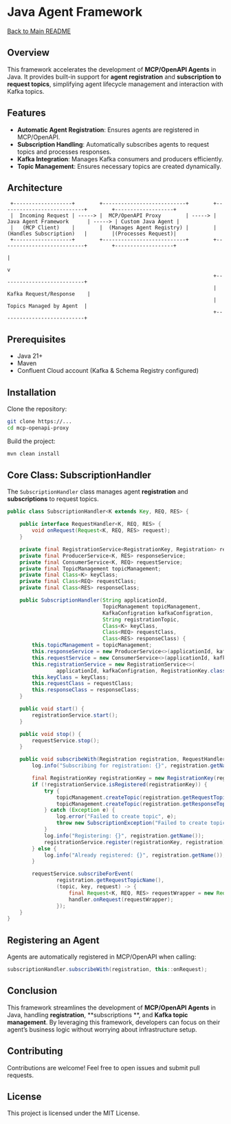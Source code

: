 # Java Agent Framework

[Back to Main README](../../README.md)

## Overview

This framework accelerates the development of **MCP/OpenAPI Agents** in Java. It provides built-in support for **agent
registration** and **subscription to request topics**, simplifying agent lifecycle management and interaction with Kafka
topics.

## Features

- **Automatic Agent Registration**: Ensures agents are registered in MCP/OpenAPI.
- **Subscription Handling**: Automatically subscribes agents to request topics and processes responses.
- **Kafka Integration**: Manages Kafka consumers and producers efficiently.
- **Topic Management**: Ensures necessary topics are created dynamically.

## Architecture

```
 +-------------------+        +---------------------------+        +---------------------------+        +-------------------+
 |  Incoming Request | -----> |  MCP/OpenAPI Proxy        | -----> | Java Agent Framework      | -----> | Custom Java Agent |
 |   (MCP Client)    |        |  (Manages Agent Registry) |        |  (Handles Subscription)   |        |(Processes Request)|
 +-------------------+        +---------------------------+        +---------------------------+        +-------------------+
                                                                                   |
                                                                                   v
                                                                   +---------------------------+
                                                                   | Kafka Request/Response    |
                                                                   |  Topics Managed by Agent  |
                                                                   +---------------------------+
```

## Prerequisites

- Java 21+
- Maven
- Confluent Cloud account (Kafka & Schema Registry configured)

## Installation

Clone the repository:

```sh
git clone https://...
cd mcp-openapi-proxy
```

Build the project:

```sh
mvn clean install
```

## Core Class: SubscriptionHandler

The `SubscriptionHandler` class manages agent **registration** and **subscriptions** to request topics.

```java
public class SubscriptionHandler<K extends Key, REQ, RES> {

    public interface RequestHandler<K, REQ, RES> {
        void onRequest(Request<K, REQ, RES> request);
    }

    private final RegistrationService<RegistrationKey, Registration> registrationService;
    private final ProducerService<K, RES> responseService;
    private final ConsumerService<K, REQ> requestService;
    private final TopicManagement topicManagement;
    private final Class<K> keyClass;
    private final Class<REQ> requestClass;
    private final Class<RES> responseClass;

    public SubscriptionHandler(String applicationId,
                               TopicManagement topicManagement,
                               KafkaConfigration kafkaConfigration,
                               String registrationTopic,
                               Class<K> keyClass,
                               Class<REQ> requestClass,
                               Class<RES> responseClass) {
        this.topicManagement = topicManagement;
        this.responseService = new ProducerService<>(applicationId, kafkaConfigration);
        this.requestService = new ConsumerService<>(applicationId, kafkaConfigration, keyClass, requestClass);
        this.registrationService = new RegistrationService<>(
                applicationId, kafkaConfigration, RegistrationKey.class, Registration.class, registrationTopic, false);
        this.keyClass = keyClass;
        this.requestClass = requestClass;
        this.responseClass = responseClass;
    }

    public void start() {
        registrationService.start();
    }

    public void stop() {
        requestService.stop();
    }

    public void subscribeWith(Registration registration, RequestHandler<K, REQ, RES> handler) throws SubscriptionException {
        log.info("Subscribing for registration: {}", registration.getName());

        final RegistrationKey registrationKey = new RegistrationKey(registration.getName());
        if (!registrationService.isRegistered(registrationKey)) {
            try {
                topicManagement.createTopic(registration.getRequestTopicName(), keyClass, requestClass);
                topicManagement.createTopic(registration.getResponseTopicName(), keyClass, responseClass);
            } catch (Exception e) {
                log.error("Failed to create topic", e);
                throw new SubscriptionException("Failed to create topic", e);
            }
            log.info("Registering: {}", registration.getName());
            registrationService.register(registrationKey, registration);
        } else {
            log.info("Already registered: {}", registration.getName());
        }

        requestService.subscribeForEvent(
                registration.getRequestTopicName(),
                (topic, key, request) -> {
                    final Request<K, REQ, RES> requestWrapper = new Request<>(key, request, registration, responseService);
                    handler.onRequest(requestWrapper);
                });
    }
}
```

## Registering an Agent

Agents are automatically registered in MCP/OpenAPI when calling:

```java
subscriptionHandler.subscribeWith(registration, this::onRequest);
```

## Conclusion

This framework streamlines the development of **MCP/OpenAPI Agents** in Java, handling **registration**, **subscriptions
**, and **Kafka topic management**. By leveraging this framework, developers can focus on their agent’s business logic
without worrying about infrastructure setup.

## Contributing

Contributions are welcome! Feel free to open issues and submit pull requests.

## License

This project is licensed under the MIT License.

